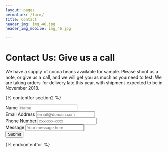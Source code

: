 ```yaml
---
layout: pages
permalink: /form/
title: Contact
header_img: img_46.jpg
header_img_mobile: img_46.jpg

---
```


<h1 class="is-uppercase is-size-1"><span>Contact Us:</span> Give us a call</h1>

We have a supply of cocoa beans available for sample. Please shoot us a note, or give us a call, and we will get you as much as you need to test. We are taking orders for delivery late this year, with shipment expected to be in November 2018.

{% contentfor section2 %}

<form action="https://formspree.io/zises@jigoro.org" method="POST" id="contact_form">
  <label>Name</label> <input type="text" name="_name" placeholder="Name" class="form-control"><br>
  <label>Email Address</label> <input type="email" name="_replyto" placeholder="email@domain.com" class="form-control"><br>
  <label>Phone Number</label>
  <input type="tel" name="_telephone" class="form-control" placeholder="xxx-xxx-xxxx"><br>
      <label>Message</label>
      <input type="text" name="_message" class="form-control" rows="6" placeholder="Your message here"><br>
      <input type="hidden" name="save" value="contact">
      <input type="submit" class="button is-outlined btn-default" value="Submit"></button>
  <input type="hidden" name="_subject" value="New submission!">
  <input type="hidden" name="_next" value="{{ site.github.url }}">
  <input type="text" name="_gotcha" style="display:none">
    </form>

{% endcontentfor %}
